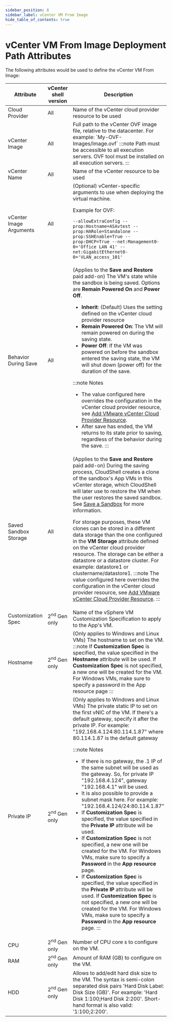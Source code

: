 ```yaml
---
sidebar_position: 8
sidebar_label: vCenter VM From Image
hide_table_of_contents: true
---
```


# vCenter VM From Image Deployment Path Attributes

The following attributes would be used to define the vCenter VM From Image:

<table>
    <thead>
        <tr>
            <th>Attribute</th>
            <th>vCenter shell version</th>
            <th>Description</th>
        </tr>
    </thead>
    <tbody>
        <tr>
            <td>Cloud Provider</td>
            <td>All</td>
            <td>Name of the vCenter cloud provider resource to be used</td>
        </tr>
        <tr>
            <td>vCenter Image</td>
            <td>All</td>
            <td>
            Full path to the vCenter OVF image file, relative to the datacenter. For example: `My-OVF-Images/Image.ovf`
:::note
Path must be accessible to all execution servers. OVF tool must be installed on all execution servers.
:::
            </td>
        </tr>
        <tr>
            <td>vCenter Name</td>
            <td>All</td>
            <td>Name of the vCenter resource to be used</td>
        </tr>
        <tr>
            <td>vCenter Image Arguments</td>
            <td>All</td>
            <td>
            (Optional) vCenter-specific arguments to use when deploying the virtual machine.

Example for OVF:

`--allowExtraConfig --prop:Hostname=ASAvtest --prop:HARole=Standalone --prop:SSHEnable=True --prop:DHCP=True --net:Management0-0='Office LAN 41' --net:GigabitEthernet0-0='VLAN_access_101'`
            </td>
        </tr>
        <tr>
            <td>Behavior During Save</td>
            <td>All</td>
            <td>
            (Applies to the **Save and Restore** paid add-on) The VM's state while the sandbox is being saved. Options are **Remain Powered On** and **Power Off**.

- **Inherit**: (Default) Uses the setting defined on the vCenter cloud provider resource
- **Remain Powered On**: The VM will remain powered on during the saving state.
- **Power Off**: If the VM was powered on before the sandbox entered the saving state, the VM will shut down (power off) for the duration of the save.
    
:::note Notes
- The value configured here overrides the configuration in the vCenter cloud provider resource, see [Add VMware vCenter Cloud Provider Resource](../../../../supported-cloud-providers-in-cloudshell/private-cloud-provider-support-in-cloudshell/vmware-vcenter-integration-and-configuration/add-vmware-vcenter-cloud-provider-resource.md).
- After save has ended, the VM returns to its state prior to saving, regardless of the behavior during the save.
:::
            </td>
        </tr>
        <tr>
            <td>Saved Sandbox Storage</td>
            <td>All</td>
            <td>
            (Applies to the **Save and Restore** paid add-on) During the saving process, CloudShell creates a clone of the sandbox's App VMs in this vCenter storage, which CloudShell will later use to restore the VM when the user restores the saved sandbox. See [Save a Sandbox](../../../../../portal/sandboxes/sandbox-workspace/save-sandbox.md) for more information.

For storage purposes, these VM clones can be stored in a different data storage than the one configured in the **VM Storage** attribute defined on the vCenter cloud provider resource. The storage can be either a datastore or a datastore cluster. For example: datastore1 or clustername/datastore1.
:::note
The value configured here overrides the configuration in the vCenter cloud provider resource, see [Add VMware vCenter Cloud Provider Resource](../../../../supported-cloud-providers-in-cloudshell/private-cloud-provider-support-in-cloudshell/vmware-vcenter-integration-and-configuration/add-vmware-vcenter-cloud-provider-resource.md).
:::
            </td>
        </tr>
        <tr>
            <td>Customization Spec</td>
            <td>2<sup>nd</sup> Gen only</td>
            <td>Name of the vSphere VM Customization Specification to apply to the App's VM.</td>
        </tr>
        <tr>
            <td>Hostname</td>
            <td>2<sup>nd</sup> Gen only</td>
            <td>
            (Only applies to Windows and Linux VMs) The hostname to set on the VM.
:::note
If **Customization Spec** is specified, the value specified in the **Hostname** attribute will be used. If **Customization Spec** is not specified, a new one will be created for the VM. For Windows VMs, make sure to specify a password in the App resource page
:::
            </td>
        </tr>
        <tr>
            <td>Private IP</td>
            <td>2<sup>nd</sup> Gen only</td>
            <td>
            (Only applies to Windows and Linux VMs) The private static IP to set on the first vNIC of the VM. If there's a default gateway, specify it after the private IP. For example: "192.168.4.124:80.114.1.87" where 80.114.1.87 is the default gateway

:::note Notes
- If there is no gateway, the .1 IP of the same subnet will be used as the gateway. So, for private IP "192.168.4.124", gateway "192.168.4.1" will be used.
- It is also possible to provide a subnet mask here. For example: "192.168.4.124/24:80.114.1.87"
- If **Customization Spec** is specified, the value specified in the **Private IP** attribute will be used.
- If **Customization Spec** is not specified, a new one will be created for the VM. For Windows VMs, make sure to specify a **Password** in the **App resource** page.
- If **Customization Spec** is specified, the value specified in the **Private IP** attribute will be used. If **Customization Spec** is not specified, a new one will be created for the VM. For Windows VMs, make sure to specify a **Password** in the **App resource** page.
:::
            </td>
        </tr>
        <tr>
            <td>CPU</td>
            <td>2<sup>nd</sup> Gen only</td>
            <td>Number of CPU core s to configure on the VM.</td>
        </tr>
        <tr>
            <td>RAM</td>
            <td>2<sup>nd</sup> Gen only</td>
            <td>Amount of RAM (GB) to configure on the VM.</td>
        </tr>
        <tr>
            <td>HDD</td>
            <td>2<sup>nd</sup> Gen only</td>
            <td>Allows to add/edit hard disk size to the VM. The syntax is semi-colon separated disk pairs 'Hard Disk Label: Disk Size (GB)'. For example: 'Hard Disk 1:100;Hard Disk 2:200'. Short-hand format is also valid: '1:100;2:200'.</td>
        </tr>
    </tbody>
</table>